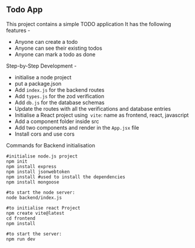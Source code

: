 ## Todo App

This project contains a simple TODO application
It has the following features -

- Anyone can create a todo
- Anyone can see their existing todos
- Anyone can mark a todo as done

Step-by-Step Development -

- initialise a node project
- put a package.json
- Add `index.js` for the backend routes
- Add `types.js` for the zod verification
- Add `db.js` for the database schemas
- Update the routes with all the verifications and database entries
- Initialise a React project using` vite`: name as frontend, react, javascript
- Add a component folder inside src
- Add two components and render in the `App.jsx` file
- Install cors and use cors

Commands for Backend initialisation

    #initialise node.js project
    npm init
    npm install express
    npm install jsonwebtoken
    npm install #used to install the dependencies
    npm install mongoose

    #to start the node server:
    node backend/index.js

    #to initialise react Project
    npm create vite@latest
    cd frontend
    npm install

    #to start the server:
    npm run dev
